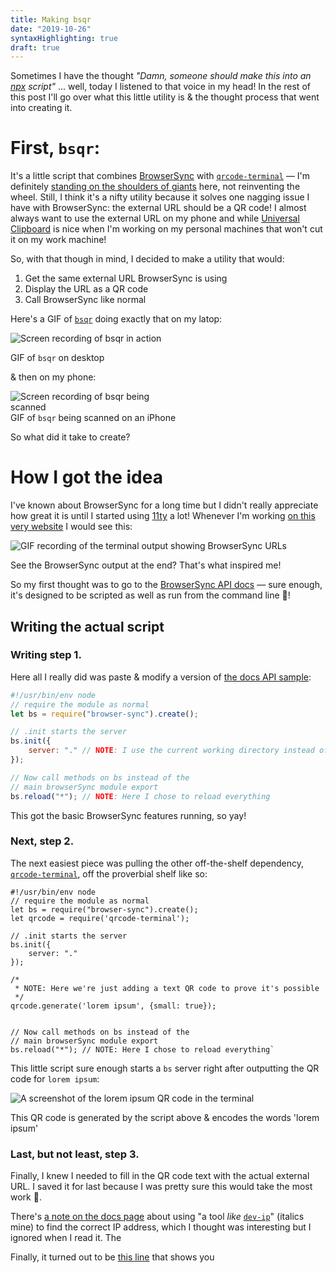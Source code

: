 ```yaml
---
title: Making bsqr
date: "2019-10-26"
syntaxHighlighting: true
draft: true
---
```


Sometimes I have the thought _"Damn, someone should make this into an
[npx](https://www.npmjs.com/package/npx) script"_ ... well, today I listened to that
voice in my head! In the rest of this post I'll go over what this little utility is & the thought
process that went into creating it.

# First, `bsqr`:

It's a little script that combines [BrowserSync](https://browsersync.io/) with
[`qrcode-terminal`](https://github.com/gtanner/qrcode-terminal) — I'm definitely
[standing on the shoulders of
giants](https://en.wikipedia.org/wiki/Standing_on_the_shoulders_of_giants) here,
not reinventing the wheel. Still, I think it's a nifty utility because it solves
one nagging issue I have with BrowserSync: the external URL should be a QR code!
I almost always want to use the external URL on my phone and while [Universal
Clipboard](https://support.apple.com/en-us/HT209460) is nice when I'm working on
my personal machines that won't cut it on my work machine!

So, with that though in mind, I decided to make a utility that would:

1. Get the same external URL BrowserSync is using
2. Display the URL as a QR code
3. Call BrowserSync like normal

Here's a GIF of [`bsqr`](https://github.com/cwervo/bsqr) doing exactly that on
my latop:

![Screen recording of bsqr in action](../../assets/images/making-bsqr/bsqr-documentaton-recording.gif)
<div class="caption">GIF of <code>bsqr</code> on desktop</div>

& then on my phone:

<img src="../../assets/images/making-bsqr/bsqr-iphone.gif" alt="Screen recording of bsqr being scanned" style="max-width: 50%">
<div class="caption">GIF of <code>bsqr</code> being scanned on an iPhone</div>

So what did it take to create?

# How I got the idea

I've known about BrowserSync for a long time but I didn't really appreciate
how great it is until I started using [11ty](https://www.11ty.io/) a lot!
Whenever I'm working [on this very
website](http://github.com/cwervo/cwervo.com) I would see this:

![GIF recording of the terminal output showing BrowserSync URLs](../../assets/images/making-bsqr/cwervo-bs-recording.gif)
<div class="caption">See the BrowserSync output at the end? That's what inspired me!</div>

So my first thought was to go to the [BrowserSync API
docs](https://browsersync.io/docs/api) — sure enough, it's designed to be
scripted as well as run from the command line 🎉!

## Writing the actual script

### Writing step 1.

Here all I really did was paste & modify a version of [the docs API sample](https://browsersync.io/docs/api):

```javascript
#!/usr/bin/env node
// require the module as normal
let bs = require("browser-sync").create();

// .init starts the server
bs.init({
    server: "." // NOTE: I use the current working directory instead of './app'
});

// Now call methods on bs instead of the
// main browserSync module export
bs.reload("*"); // NOTE: Here I chose to reload everything
```

This got the basic BrowserSync features running, so yay!

### Next, step 2.

The next easiest piece was pulling the other off-the-shelf dependency,
[`qrcode-terminal`](https://github.com/gtanner/qrcode-terminal), off the
proverbial shelf like so:

```
#!/usr/bin/env node
// require the module as normal
let bs = require("browser-sync").create();
let qrcode = require('qrcode-terminal');

// .init starts the server
bs.init({
    server: "."
});

/*
 * NOTE: Here we're just adding a text QR code to prove it's possible
 */
qrcode.generate('lorem ipsum', {small: true});


// Now call methods on bs instead of the
// main browserSync module export
bs.reload("*"); // NOTE: Here I chose to reload everything`
```

This little script sure enough starts a `bs` server right after outputting the
QR code for `lorem ipsum`:

![A screenshot of the lorem ipsum QR code in the terminal](../../assets/images/making-bsqr/lorem-ipsum-qr.png)
<div class="caption">This QR code is generated by the script above & encodes the
words 'lorem ipsum'</div>

### Last, but not least, step 3.

Finally, I knew I needed to fill in the QR code text with the actual external
URL. I saved it for last because I was pretty sure this would take the most
work 😬.

There's [a note on the docs page](https://www.browsersync.io/docs#external-url)
about using "a tool _like_ [`dev-ip`](https://github.com/shakyshane/dev-ip)" (italics mine) to
find the correct IP address, which I thought was interesting but I ignored when
I read it. The 


Finally, it turned out to be [this
line](https://github.com/BrowserSync/browser-sync/blob/master/packages/browser-sync/lib/utils.ts#L29)
that shows you

<!-- Here is a footnote reference,[^1] and another.[^longnote] -->
<!--  -->
<!-- [^1]: Here is the footnote. -->
